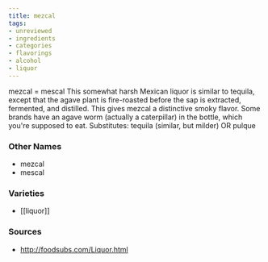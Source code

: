 ```yaml
---
title: mezcal
tags:
- unreviewed
- ingredients
- categories
- flavorings
- alcohol
- liquor
---
```

mezcal = mescal This somewhat harsh Mexican liquor is similar to tequila, except that the agave plant is fire-roasted before the sap is extracted, fermented, and distilled. This gives mezcal a distinctive smoky flavor. Some brands have an agave worm (actually a caterpillar) in the bottle, which you're supposed to eat. Substitutes: tequila (similar, but milder) OR pulque

### Other Names

* mezcal
* mescal

### Varieties

* [[liquor]]

### Sources
* http://foodsubs.com/Liquor.html
